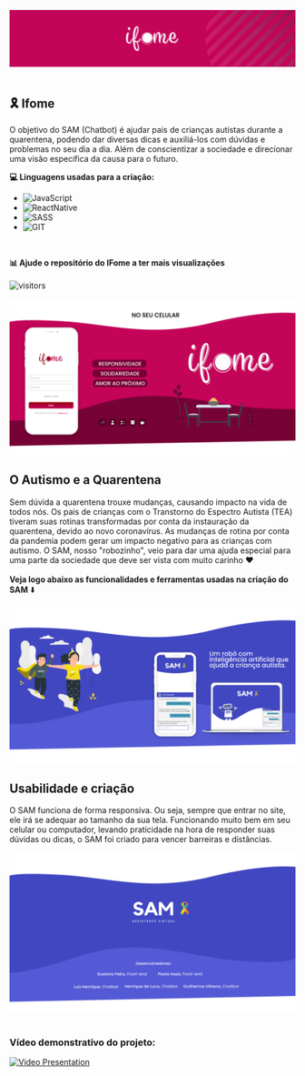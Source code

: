 ![Ifome_Cover](https://github.com/GustavoPetry/Ifome/blob/master/Ifome_Covers.png)
<br />
<br />
## 🎗️ Ifome
O objetivo do SAM (Chatbot) é ajudar pais de crianças autistas durante a quarentena, podendo dar diversas dicas e auxiliá-los com dúvidas e problemas no seu dia a dia. Além de conscientizar a sociedade e direcionar uma visão específica da causa para o futuro.

**💻 Linguagens usadas para a criação:**

- ![JavaScript](https://img.shields.io/badge/JavaScript-F7DF1E?style=for-the-badge&logo=javascript&logoColor=black)<br />
- ![ReactNative](https://img.shields.io/badge/React_Native-20232A?style=for-the-badge&logo=react&logoColor=61DAFB)<br />
- ![SASS](https://img.shields.io/badge/Sass-CC6699?style=for-the-badge&logo=sass&logoColor=white)<br />
- ![GIT](https://img.shields.io/badge/Git-E34F26?style=for-the-badge&logo=git&logoColor=white)<br />
<br />

**📊 Ajude o repositório do IFome a ter mais visualizações**<br /><br />
![visitors](https://visitor-badge.laobi.icu/badge?page_id=Sam-Chatbot)<br /><br />
![Sam_Opening](https://github.com/GustavoPetry/Ifome/blob/master/Ifome_Desktop_Mobile.png)<br />
## O Autismo e a Quarentena
Sem dúvida a quarentena trouxe mudanças, causando impacto na vida de todos nós. Os pais de crianças com o Transtorno do Espectro Autista (TEA) tiveram suas rotinas transformadas por conta da
instauração da quarentena, devido ao novo coronavírus. As mudanças de rotina por conta da pandemia podem
gerar um impacto negativo para as crianças com autismo. O SAM, nosso "robozinho", veio para dar uma ajuda especial para uma parte da sociedade que deve ser vista com muito carinho ❤️<br /><br />**Veja logo abaixo as funcionalidades e ferramentas usadas na criação do SAM** ⬇️
<br />
<br />
![Ifome_Desktop_Mobile](https://github.com/GustavoPetry/Sam-Chatbot/blob/master/Sam_Desktop_Mobile.png)
## Usabilidade e criação
O SAM funciona de forma responsiva. Ou seja, sempre que entrar no site, ele irá se adequar ao tamanho da sua tela. Funcionando muito bem em seu celular ou computador, levando praticidade na hora de responder suas dúvidas ou dicas, o SAM foi criado para vencer barreiras e distâncias.<br /><br />
![Sam_Ending](https://github.com/GustavoPetry/Sam-Chatbot/blob/master/Sam_Ending.png)
<br />
<br />
### Vídeo demonstrativo do projeto:
[![Video Presentation](http://img.youtube.com/vi/iLWidlVNfIE/0.jpg)](http://www.youtube.com/watch?v=iLWidlVNfIE "SamChatbot")
